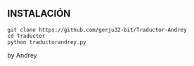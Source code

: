 ## INSTALACIÓN
```
git clone https://github.com/gerju32-bit/Traductor-Andrey
cd Traductor 
python traductorandrey.py
```

by Andrey
